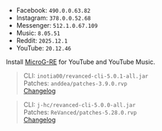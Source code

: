 - Facebook: `490.0.0.63.82`  
- Instagram: `378.0.0.52.68`  
- Messenger: `512.1.0.67.109`  
- Music: `8.05.51`  
- Reddit: `2025.12.1`  
- YouTube: `20.12.46`  

Install [MicroG-RE](https://github.com/WSTxda/MicroG-RE/releases) for YouTube and YouTube Music.
  
> CLI: `inotia00/revanced-cli-5.0.1-all.jar`  
> Patches: `anddea/patches-3.9.0.rvp`  
[Changelog](https://github.com/anddea/revanced-patches/releases/tag/v3.9.0)

> CLI: `j-hc/revanced-cli-5.0.0-all.jar`  
> Patches: `ReVanced/patches-5.28.0.rvp`  
[Changelog](https://github.com/ReVanced/revanced-patches/releases/tag/v5.28.0)  
